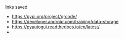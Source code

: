 links saved
- https://pypi.org/project/qrcode/
- https://developer.android.com/training/data-storage
- https://pyautogui.readthedocs.io/en/latest/
- 